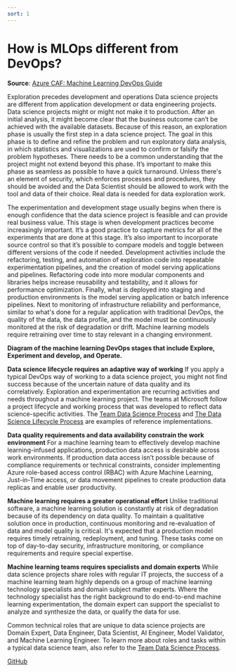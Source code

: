 ```yaml
---
sort: 1
---
```

# How is MLOps different from DevOps?

**Source**: [Azure CAF: Machine Learning DevOps Guide](https://docs.microsoft.com/en-us/azure/cloud-adoption-framework/ready/azure-best-practices/ai-machine-learning-mlops#machine-learning-devops-mlops-best-practices-with-azure-machine-learning)

Exploration precedes development and operations
Data science projects are different from application development or data engineering projects. Data science projects might or might not make it to production. After an initial analysis, it might become clear that the business outcome can’t be achieved with the available datasets. Because of this reason, an exploration phase is usually the first step in a data science project. The goal in this phase is to define and refine the problem and run exploratory data analysis, in which statistics and visualizations are used to confirm or falsify the problem hypotheses. There needs to be a common understanding that the project might not extend beyond this phase. It’s important to make this phase as seamless as possible to have a quick turnaround. Unless there's an element of security, which enforces processes and procedures, they should be avoided and the Data Scientist should be allowed to work with the tool and data of their choice. Real data is needed for data exploration work.

The experimentation and development stage usually begins when there is enough confidence that the data science project is feasible and can provide real business value. This stage is when development practices become increasingly important. It’s a good practice to capture metrics for all of the experiments that are done at this stage. It’s also important to incorporate source control so that it’s possible to compare models and toggle between different versions of the code if needed. Development activities include the refactoring, testing, and automation of exploration code into repeatable experimentation pipelines, and the creation of model serving applications and pipelines. Refactoring code into more modular components and libraries helps increase reusability and testability, and it allows for performance optimization. Finally, what is deployed into staging and production environments is the model serving application or batch inference pipelines. Next to monitoring of infrastructure reliability and performance, similar to what's done for a regular application with traditional DevOps, the quality of the data, the data profile, and the model must be continuously monitored at the risk of degradation or drift. Machine learning models require retraining over time to stay relevant in a changing environment.

**Diagram of the machine learning DevOps stages that include Explore, Experiment and develop, and Operate.**

**Data science lifecycle requires an adaptive way of working**
If you apply a typical DevOps way of working to a data science project, you might not find success because of the uncertain nature of data quality and its correlatively. Exploration and experimentation are recurring activities and needs throughout a machine learning project. The teams at Microsoft follow a project lifecycle and working process that was developed to reflect data science-specific activities. The [Team Data Science Process](https://docs.microsoft.com/en-us/azure/machine-learning/team-data-science-process/overview) and [The Data Science Lifecycle Process](https://github.com/dslp/dslp) are examples of reference implementations.

**Data quality requirements and data availability constrain the work environment**
For a machine learning team to effectively develop machine learning-infused applications, production data access is desirable across work environments. If production data access isn’t possible because of compliance requirements or technical constraints, consider implementing Azure role-based access control (RBAC) with Azure Machine Learning, Just-in-Time access, or data movement pipelines to create production data replicas and enable user productivity.

**Machine learning requires a greater operational effort**
Unlike traditional software, a machine learning solution is constantly at risk of degradation because of its dependency on data quality. To maintain a qualitative solution once in production, continuous monitoring and re-evaluation of data and model quality is critical. It's expected that a production model requires timely retraining, redeployment, and tuning. These tasks come on top of day-to-day security, infrastructure monitoring, or compliance requirements and require special expertise.

**Machine learning teams requires specialists and domain experts**
While data science projects share roles with regular IT projects, the success of a machine learning team highly depends on a group of machine learning technology specialists and domain subject matter experts. Where the technology specialist has the right background to do end-to-end machine learning experimentation, the domain expert can support the specialist to analyze and synthesize the data, or qualify the data for use.

Common technical roles that are unique to data science projects are Domain Expert, Data Engineer, Data Scientist, AI Engineer, Model Validator, and Machine Learning Engineer. To learn more about roles and tasks within a typical data science team, also refer to the [Team Data Science Process](https://docs.microsoft.com/en-us/azure/machine-learning/team-data-science-process/roles-tasks).

[GitHub](http://github.com)